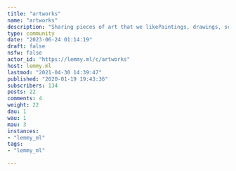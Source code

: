 ```yaml
---
title: "artworks" 
name: "artworks"
description: "Sharing pieces of art that we likePaintings, drawings, sculptures"
type: community
date: "2023-06-24 01:14:19"
draft: false
nsfw: false
actor_id: "https://lemmy.ml/c/artworks"
host: lemmy.ml
lastmod: "2021-04-30 14:39:47"
published: "2020-01-19 19:43:36"
subscribers: 134
posts: 22
comments: 4
weight: 22
dau: 1
wau: 1
mau: 3
instances:
- "lemmy_ml"
tags: 
- "lemmy_ml"

---
```

